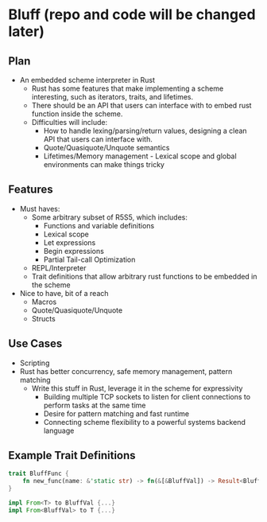 # Bluff (repo and code will be changed later)

## Plan

* An embedded scheme interpreter in Rust
  * Rust has some features that make implementing a scheme interesting, such as iterators, traits, and lifetimes.
  * There should be an API that users can interface with to embed rust function inside the scheme.
  * Difficulties will include: 
    * How to handle lexing/parsing/return values, designing a clean API that users can interface with.
    * Quote/Quasiquote/Unquote semantics
    * Lifetimes/Memory management - Lexical scope and global environments can make things tricky

## Features

* Must haves:
  * Some arbitrary subset of R5S5, which includes:
    * Functions and variable definitions
    * Lexical scope
    * Let expressions
    * Begin expressions
    * Partial Tail-call Optimization
  * REPL/Interpreter
  * Trait definitions that allow arbitrary rust functions to be embedded in the scheme
* Nice to have, bit of a reach
  * Macros
  * Quote/Quasiquote/Unquote
  * Structs
  
## Use Cases
* Scripting
* Rust has better concurrency, safe memory management, pattern matching
  * Write this stuff in Rust, leverage it in the scheme for expressivity
      * Building multiple TCP sockets to listen for client connections to perform tasks at the same time
      * Desire for pattern matching and fast runtime
      * Connecting scheme flexibility to a powerful systems backend language
      
## Example Trait Definitions
```rust
trait BluffFunc {
    fn new_func(name: &'static str) -> fn(&[&BluffVal]) -> Result<BluffVal, BluffErr>;
}

impl From<T> to BluffVal {...}
impl From<BluffVal> to T {...}
```
